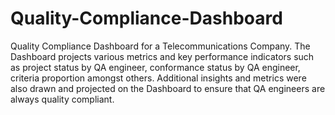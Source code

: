 # Quality-Compliance-Dashboard
Quality Compliance Dashboard for a Telecommunications Company.
The Dashboard projects various metrics and key performance indicators such as project status by QA engineer, conformance status by QA engineer, criteria proportion amongst others. Additional insights and metrics were also drawn and projected on the Dashboard to ensure that QA engineers are always quality compliant.

